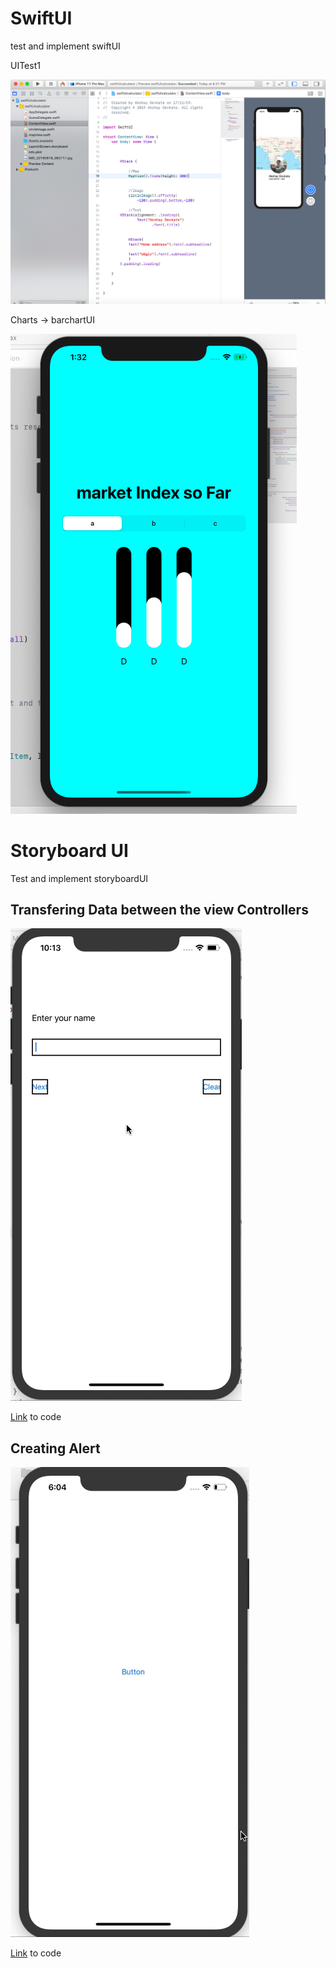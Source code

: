 # SwiftUI
test and implement swiftUI

UITest1

![screenshot1](UItest1/swiftui1.png)


Charts -> barchartUI

![screenshot](Charts/barchart.png)


# Storyboard UI

Test and implement storyboardUI


## Transfering Data between the view Controllers 

![screenshot](PassData/Output/outputpassdata.gif)

[Link](https://github.com/AkshayDevkate/SwiftTest/tree/master/MYStudentName) to code 

## Creating Alert 

![Output Alert](https://github.com/AkshayDevkate/SwiftTest/blob/master/Outputs/Outpu.gif)

[Link](https://github.com/AkshayDevkate/SwiftTest/tree/master/Alert) to code 
